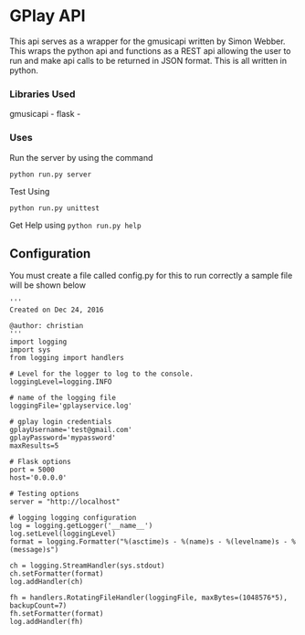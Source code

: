 # GPlay API

This api serves as a wrapper for the gmusicapi written by Simon Webber. This wraps the python api and functions as a REST api allowing the user to run and make api calls to be returned in JSON format. This is all written in python.

### Libraries Used
gmusicapi -
flask - 


### Uses
Run the server by using the command

`python run.py server`

Test Using

`python run.py unittest`

Get Help using
`python run.py help`


## Configuration

You must create a file called config.py for this to run correctly a sample file will be shown below

```
'''
Created on Dec 24, 2016

@author: christian
'''
import logging
import sys
from logging import handlers

# Level for the logger to log to the console.
loggingLevel=logging.INFO

# name of the logging file
loggingFile='gplayservice.log'

# gplay login credentials
gplayUsername='test@gmail.com'
gplayPassword='mypassword'
maxResults=5

# Flask options
port = 5000
host='0.0.0.0'

# Testing options
server = "http://localhost"

# logging logging configuration
log = logging.getLogger('__name__')
log.setLevel(loggingLevel)
format = logging.Formatter("%(asctime)s - %(name)s - %(levelname)s - %(message)s")

ch = logging.StreamHandler(sys.stdout)
ch.setFormatter(format)
log.addHandler(ch)

fh = handlers.RotatingFileHandler(loggingFile, maxBytes=(1048576*5), backupCount=7)
fh.setFormatter(format)
log.addHandler(fh)
```